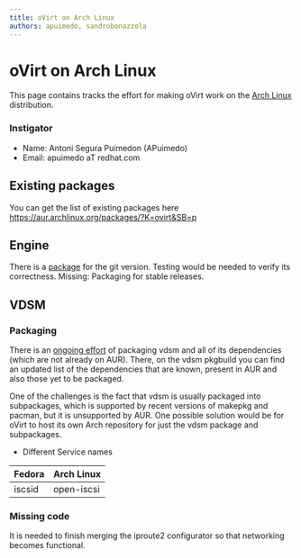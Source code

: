 ```yaml
---
title: oVirt on Arch Linux
authors: apuimedo, sandrobonazzola
---
```


# oVirt on Arch Linux

This page contains tracks the effort for making oVirt work on the [Arch Linux](https://www.archlinux.org/) distribution.

### Instigator

*   Name: Antoni Segura Puimedon (APuimedo)
*   Email: apuimedo aT redhat.com

## Existing packages

You can get the list of existing packages here <https://aur.archlinux.org/packages/?K=ovirt&SB=p>

## Engine

There is a [package](https://aur.archlinux.org/packages/ovirt-engine-git/) for the git version. Testing would be needed to verify its correctness. Missing: Packaging for stable releases.

## VDSM

### Packaging

There is an [ongoing effort](https://github.com/celebdor/vdsm-aur) of packaging vdsm and all of its dependencies (which are not already on AUR). There, on the vdsm pkgbuild you can find an updated list of the dependencies that are known, present in AUR and also those yet to be packaged.

One of the challenges is the fact that vdsm is usually packaged into subpackages, which is supported by recent versions of makepkg and pacman, but it is unsupported by AUR. One possible solution would be for oVirt to host its own Arch repository for just the vdsm package and subpackages.

*   Different Service names

| Fedora | Arch Linux |
|--------|------------|
| iscsid | open-iscsi |

### Missing code

It is needed to finish merging the iproute2 configurator so that networking becomes functional.
